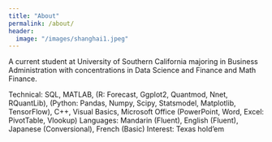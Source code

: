 ```yaml
---
title: "About"
permalink: /about/
header:
  image: "/images/shanghai1.jpeg"
---
```


A current student at University of Southern California majoring in Business Administration with concentrations in Data Science and Finance and Math Finance.

Technical: SQL, MATLAB, (R: Forecast, Ggplot2, Quantmod, Nnet, RQuantLib), (Python: Pandas, Numpy, Scipy, Statsmodel, Matplotlib, TensorFlow), C++, Visual Basics, Microsoft Office (PowerPoint, Word, Excel: PivotTable, Vlookup)
Languages: Mandarin (Fluent), English (Fluent), Japanese (Conversional), French (Basic)
Interest: Texas hold’em 
